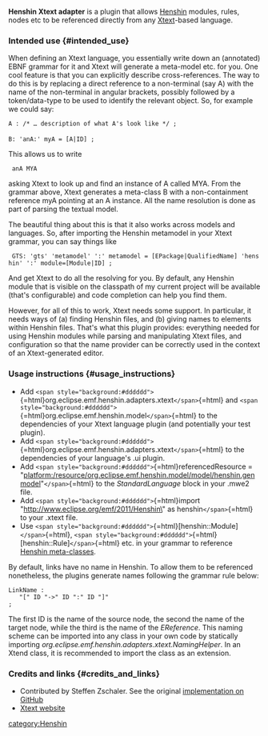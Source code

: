 **Henshin Xtext adapter** is a plugin that allows
[Henshin](Henshin "wikilink") modules, rules, nodes etc to be referenced
directly from any [Xtext](Xtext "wikilink")-based language.

### Intended use {#intended_use}

When defining an Xtext language, you essentially write down an
(annotated) EBNF grammar for it and Xtext will generate a meta-model
etc. for you. One cool feature is that you can explicitly describe
cross-references. The way to do this is by replacing a direct reference
to a non-terminal (say A) with the name of the non-terminal in angular
brackets, possibly followed by a token/data-type to be used to identify
the relevant object. So, for example we could say:

`A : /* … description of what A's look like */ ; `\
\
`B: 'anA:' myA = [A|ID] ;`

This allows us to write

` anA MYA`

asking Xtext to look up and find an instance of A called MYA. From the
grammar above, Xtext generates a meta-class B with a non-containment
reference myA pointing at an A instance. All the name resolution is done
as part of parsing the textual model.

The beautiful thing about this is that it also works across models and
languages. So, after importing the Henshin metamodel in your Xtext
grammar, you can say things like

` GTS: 'gts' 'metamodel' ':' metamodel = [EPackage|QualifiedName] 'henshin' ':' module=[Module|ID] ;`

And get Xtext to do all the resolving for you. By default, any Henshin
module that is visible on the classpath of my current project will be
available (that's configurable) and code completion can help you find
them.

However, for all of this to work, Xtext needs some support. In
particular, it needs ways of (a) finding Henshin files, and (b) giving
names to elements within Henshin files. That\'s what this plugin
provides: everything needed for using Henshin modules while parsing and
manipulating Xtext files, and configuration so that the name provider
can be correctly used in the context of an Xtext-generated editor.

### Usage instructions {#usage_instructions}

-   Add
    `<span style="background:#dddddd">`{=html}org.eclipse.emf.henshin.adapters.xtext`</span>`{=html}
    and
    `<span style="background:#dddddd">`{=html}org.eclipse.emf.henshin.model`</span>`{=html}
    to the dependencies of your Xtext language plugin (and potentially
    your test plugin).
-   Add
    `<span style="background:#dddddd">`{=html}org.eclipse.emf.henshin.adapters.xtext`</span>`{=html}
    to the dependencies of your language\'s .ui plugin.
-   Add `<span style="background:#dddddd">`{=html}referencedResource =
    \"<platform:/resource/org.eclipse.emf.henshin.model/model/henshin.genmodel>\"`</span>`{=html}
    to the *StandardLanguage* block in your .mwe2 file.
-   Add `<span style="background:#dddddd">`{=html}import
    \"http://www.eclipse.org/emf/2011/Henshin\" as
    henshin`</span>`{=html} to your .xtext file.
-   Use
    `<span style="background:#dddddd">`{=html}\[henshin::Module\]`</span>`{=html},
    `<span style="background:#dddddd">`{=html}\[henshin::Rule\]`</span>`{=html}
    etc. in your grammar to reference [Henshin
    meta-classes](Henshin/Transformation_Meta-Model "wikilink").

By default, links have no name in Henshin. To allow them to be
referenced nonetheless, the plugins generate names following the grammar
rule below:

`LinkName :`\
`   "[" ID "->" ID ":" ID "]"`\
`;`

The first ID is the name of the source node, the second the name of the
target node, while the third is the name of the *EReference*. This
naming scheme can be imported into any class in your own code by
statically importing
*org.eclipse.emf.henshin.adapters.xtext.NamingHelper*. In an Xtend
class, it is recommended to import the class as an extension.

### Credits and links {#credits_and_links}

-   Contributed by Steffen Zschaler. See the original [implementation on
    GitHub](https://github.com/szschaler/henshin_xtext_adapter)
-   [Xtext website](https://www.eclipse.org/Xtext/)

[category:Henshin](category:Henshin "wikilink")
